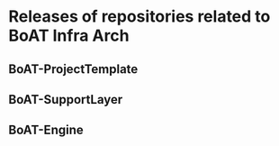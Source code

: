 # Releases of repositories related to BoAT Infra Arch
## BoAT-ProjectTemplate

## BoAT-SupportLayer
## BoAT-Engine
